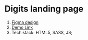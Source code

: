 # Digits landing page
1. [Figma design](https://www.figma.com/file/yM9iS3NKeGOII5Bl7LOooG/Digits-Demo-%26-Preview-(Copy)?node-id=0%3A1)
1. [Demo Link](https://haidaiandrii.github.io/Digits/)
1. Tech stack: HTML5, SASS, JS;